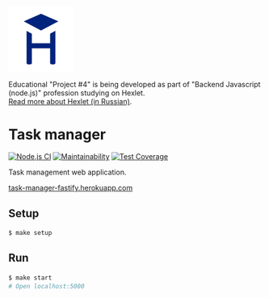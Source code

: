 ##
[![Hexlet Ltd. logo](https://raw.githubusercontent.com/Hexlet/hexletguides.github.io/master/images/hexlet_logo128.png)](https://ru.hexlet.io/pages/about?utm_source=github&utm_medium=link&utm_campaign=nodejs-package)

Educational "Project #4" is being developed as part of "Backend Javascript (node.js)" profession studying on Hexlet.  
[Read more about Hexlet (in Russian)](https://ru.hexlet.io/pages/about?utm_source=github&utm_medium=link&utm_campaign=nodejs-package).
##

# Task manager

[![Node.js CI](https://github.com/ushachev/backend-project-lvl4/workflows/Node.js%20CI/badge.svg)](https://github.com/ushachev/backend-project-lvl4/actions)
[![Maintainability](https://api.codeclimate.com/v1/badges/41256f482a7bf24724a8/maintainability)](https://codeclimate.com/github/ushachev/backend-project-lvl4/maintainability)
[![Test Coverage](https://api.codeclimate.com/v1/badges/41256f482a7bf24724a8/test_coverage)](https://codeclimate.com/github/ushachev/backend-project-lvl4/test_coverage)

Task management web application.

[task-manager-fastify.herokuapp.com](https://task-manager-fastify.herokuapp.com)

## Setup

```sh
$ make setup
```

## Run

```sh
$ make start
# Open localhost:5000
```
